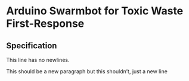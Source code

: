 # Arduino Swarmbot for Toxic Waste First-Response
## Specification

This line has no newlines.

This should be a new paragraph
but this shouldn’t, just a new line
